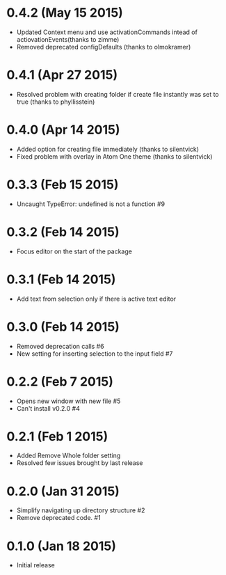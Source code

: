 0.4.2 (May 15 2015)
===================

* Updated Context menu and use activationCommands intead of actiovationEvents(thanks to zimme)
* Removed deprecated configDefaults (thanks to olmokramer)

0.4.1 (Apr 27 2015)
==================
* Resolved problem with creating folder if create file instantly was set to true (thanks to phyllisstein)

0.4.0 (Apr 14 2015)
==================
* Added option for creating file immediately (thanks to silentvick)
* Fixed problem with overlay in Atom One theme (thanks to silentvick)

0.3.3 (Feb 15 2015)
===================

* Uncaught TypeError: undefined is not a function #9


0.3.2 (Feb 14 2015)
===================

* Focus editor on the start of the package

0.3.1 (Feb 14 2015)
===================

* Add text from selection only if there is active text editor

0.3.0 (Feb 14 2015)
===================

* Removed deprecation calls  #6
* New setting for inserting selection to the input field #7

0.2.2 (Feb 7 2015)
===================

* Opens new window with new file  #5
* Can't install v0.2.0  #4

0.2.1 (Feb 1 2015)
===================

* Added Remove Whole folder setting
* Resolved few issues brought by last release

0.2.0 (Jan 31 2015)
===================

* Simplify navigating up directory structure #2
* Remove deprecated code. #1

0.1.0 (Jan 18 2015)
===================

* Initial release
